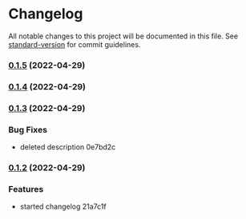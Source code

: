 # Changelog

All notable changes to this project will be documented in this file. See [standard-version](https://github.com/conventional-changelog/standard-version) for commit guidelines.

### [0.1.5](///compare/v0.1.3...v0.1.5) (2022-04-29)

### [0.1.4](///compare/v0.1.3...v0.1.4) (2022-04-29)

### [0.1.3](///compare/v0.1.2...v0.1.3) (2022-04-29)

### Bug Fixes

- deleted description 0e7bd2c

### [0.1.2](///compare/v0.1.1...v0.1.2) (2022-04-29)

### Features

- started changelog 21a7c1f
